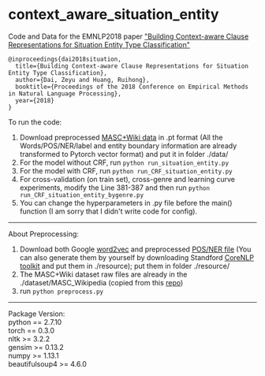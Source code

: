 # context_aware_situation_entity
Code and Data for the EMNLP2018 paper ["Building Context-aware Clause Representations for Situation Entity Type Classification"](https://arxiv.org/abs/1809.07483)
```
@inproceedings{dai2018situation,
  title={Building Context-aware Clause Representations for Situation Entity Type Classification},
  author={Dai, Zeyu and Huang, Ruihong},
  booktitle={Proceedings of the 2018 Conference on Empirical Methods in Natural Language Processing},
  year={2018}
}
```

To run the code:
1. Download preprocessed [MASC+Wiki data](https://drive.google.com/open?id=1_GlGplj4cEGeGqLN0EXhTlVX3vLAZ7uJ) in .pt format (All the Words/POS/NER/label and entity boundary information are already transformed to Pytorch vector format) and put it in folder ./data/ <br/>
2. For the model without CRF, run ```python run_situation_entity.py``` <br/>
3. For the model with CRF, run ```python run_CRF_situation_entity.py``` <br/>
4. For cross-validation (on train set), cross-genre and learning curve experiments, modify the Line 381-387 and then run ```python run_CRF_situation_entity_bygenre.py``` <br/>
5. You can change the hyperparameters in .py file before the main() function (I am sorry that I didn't write code for config).

--------------------------------------------------------------------
About Preprocessing:
1. Download both Google [word2vec](https://drive.google.com/file/d/0B7XkCwpI5KDYNlNUTTlSS21pQmM/edit) and preprocessed [POS/NER file](https://drive.google.com/open?id=1tEhQghyVF7qeIbuwgkAYkbsGpTItPp64) (You can also generate them by yourself by downloading Standford [CoreNLP toolkit](https://stanfordnlp.github.io/CoreNLP/) and put them in ./resource); put them in folder ./resource/ <br/>
2. The MASC+Wiki dataset raw files are already in the ./dataset/MASC_Wikipedia (copied from this [repo](https://github.com/annefried/sitent/tree/master/annotated_corpus))<br/>
3. run ```python preprocess.py``` <br/> 


--------------------------------------------------------------------
Package Version:<br/>
python == 2.7.10<br/>
torch == 0.3.0<br/>
nltk >= 3.2.2<br/>
gensim >= 0.13.2<br/>
numpy >= 1.13.1<br/>
beautifulsoup4 >= 4.6.0<br/>

